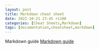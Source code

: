 ```yaml
---
layout: post
title: Markdown cheat sheet
date: 2022-10-21 23:45 +1100
categories: [Cheat Sheets,Markdown]
tags: [documentation,cheatsheet,markdown]
---
```



Markdown guide [Markdown guide](https://www.markdownguide.org/basic-syntax)